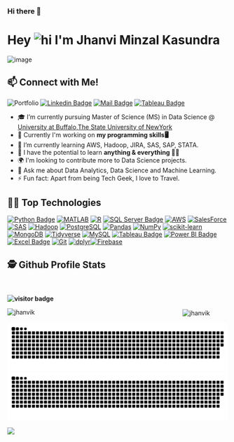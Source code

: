 ### Hi there 👋

<!--
**jhanvik/jhanvik** is a ✨ _special_ ✨ repository because its `README.md` (this file) appears on your GitHub profile.

Here are some ideas to get you started:

- 🔭 I’m currently working on ...
- 🌱 I’m currently learning ...
- 👯 I’m looking to collaborate on ...
- 🤔 I’m looking for help with ...
- 💬 Ask me about ...
- 📫 How to reach me: ...
- 😄 Pronouns: ...
- ⚡ Fun fact: ...
-->




# **Hey <img src="https://user-images.githubusercontent.com/1303154/88677602-1635ba80-d120-11ea-84d8-d263ba5fc3c0.gif" width="28" height = "28px" alt="hi"> I'm Jhanvi Minzal Kasundra** 

![image](![git](https://user-images.githubusercontent.com/62960992/219521377-148a34a6-95fa-403f-b56e-78f2a7144bc7.jpeg))

## **📫 Connect with Me!**
![Portfolio](https://img.shields.io/badge/Portfolio-%23000000.svg?style=for-the-badge&logo=firefox&logoColor=#FF7139)
[![Linkedin Badge](https://img.shields.io/badge/-JhanviKasundra-0e76a8?style=flat&labelColor=0e76a8&logo=linkedin&logoColor=white)](https://www.linkedin.com/in/jhanvikasundra/) 
[![Mail Badge](https://img.shields.io/badge/-jhanvik99@gmail.com-c0392b?style=flat&labelColor=c0392b&logo=gmail&logoColor=white)](mailto:jhanvik99@gmail.com)
[![Tableau Badge](https://img.shields.io/badge/-TableauProfile-E97627?style=flat&labelColor=212121&logo=tableau)](https://public.tableau.com/app/profile/jhanvi.minzal.kasundra)


- 🎓 I’m currently pursuing Master of Science (MS) in Data Science @ [University at Buffalo,The State University of NewYork](https://www.buffalo.edu)
- 🔭 Currently I'm working on **my programming skills🖥️**
- 🌱 I’m currently learning AWS, Hadoop, JIRA, SAS, SAP, STATA.
- 🤝 I have the potential to learn **anything & everything 🧑‍🎓**
- 🌍 I'm looking to contribute more to Data Science projects.
- 💬 Ask me about Data Analytics, Data Science and Machine Learning.
- ⚡ Fun fact: Apart from being Tech Geek, I love to Travel. 


## **👨‍💻 Top Technologies**

<!-- TODO: Make technologies links takes you to repositories -->
[![Python Badge](https://img.shields.io/badge/-Python-3776AB?style=for-the-badge&labelColor=212121&logo=python)](#) [![MATLAB](https://img.shields.io/badge/MATLAB-%23323330.svg?style=for-the-badge&logo=MATLAB&logoColor=%23F7DF1E)](#) [![R](https://img.shields.io/badge/r-%23276DC3.svg?style=for-the-badge&logo=r&logoColor=white)](#) [![SQL Server Badge](https://img.shields.io/badge/-SQL-CC2927?style=for-the-badge&labelColor=212121&logo=Microsoft%20SQL%20Server&logoColor=CC2927)](#) [![AWS](https://img.shields.io/badge/AWS-%23E34F26.svg?style=for-the-badge&logo=AWS&logoColor=white)](#) [![SalesForce](https://img.shields.io/badge/SalesForce-%231572B6.svg?style=for-the-badge&logo=Salesforce&logoColor=white)](#) [![SAS](https://img.shields.io/badge/SAS-%23404d59.svg?style=for-the-badge&logo=express&logoColor=%2361DAFB)](#) [![Hadoop](https://img.shields.io/badge/Hadoop-6DA55F?style=for-the-badge&logo=Hadoop&logoColor=white)](#) [![PostgreSQL](https://img.shields.io/badge/PostgreSQL-%2320232a.svg?style=for-the-badge&logo=PostgreSQL&logoColor=%2361DAFB)](#) [![Pandas](https://img.shields.io/badge/pandas-%23150458.svg?style=for-the-badge&labelColor=212121&logo=pandas&logoColor=white)](#) [![NumPy](https://img.shields.io/badge/numpy-%23013243.svg?style=for-the-badge&labelColor=212121&logo=numpy&logoColor=white)](#) [![scikit-learn](https://img.shields.io/badge/scikit--learn-%23F7931E.svg?style=for-the-badge&labelColor=212121&logo=scikit-learn&logoColor=white)](#) [![MongoDB](https://img.shields.io/badge/MongoDB-%234ea94b.svg?style=for-the-badge&logo=mongodb&logoColor=white)](#) [![Tidyverse](https://img.shields.io/badge/Tidyverse-%23316192.svg?style=for-the-badge&logo=Tidyverse&logoColor=white)](#) [![MySQL](https://img.shields.io/badge/mysql-%2300f.svg?style=for-the-badge&logo=mysql&logoColor=white)](#) [![Tableau Badge](https://img.shields.io/badge/-Tableau-E97627?style=for-the-badge&labelColor=212121&logo=tableau)](#) [![Power BI Badge](https://img.shields.io/badge/-Power%20BI-F2C811?style=for-the-badge&labelColor=212121&logo=powerbi)](#) [![Excel Badge](https://img.shields.io/badge/-Microsoft%20Excel-217346?style=for-the-badge&labelColor=212121&logo=Microsoft%20Excel&logoColor=217346)](#) [![Git](https://img.shields.io/badge/git-%23F05033.svg?style=for-the-badge&labelColor=212121&logo=git&logoColor=white)](#)  [![dplyr](https://img.shields.io/badge/dplyr-%230db7ed.svg?style=for-the-badge&logo=dplyr&logoColor=white)](#)[![Firebase](https://img.shields.io/badge/Firebase-%230db7ed.svg?style=for-the-badge&logo=Firebase&logoColor=white)](#)


## **🕵️ Github Profile Stats** 
</br>

**![visitor badge](https://visitor-badge.glitch.me/badge?page_id=jhanvik.visitor-badge)**

<p><img align="left" src="https://github-readme-stats.vercel.app/api?username=jhanvik&layout=compact&theme=radical&show_icons=true&locale=en" 
	alt="jhanvik" width="400"  /></p>

<p><img align="center" src="https://github-readme-stats.vercel.app/api/top-langs?username=jhanvik&hide=Jupyter%20Notebook&layout=compact&theme=radical&show_icons=true&locale=en" 
	alt="jhanvik" width="400" /></p>
  
 <div align="center">
 
 ![github contribution grid snake animation](https://raw.githubusercontent.com/AkshatRastogi-1nC0re/AkshatRastogi-1nC0re/output/github-contribution-grid-snake-sissa.svg#gh-dark-mode-only)
![github contribution grid snake animation](https://raw.githubusercontent.com/AkshatRastogi-1nC0re/AkshatRastogi-1nC0re/output/github-contribution-grid-snake-sissa-white.svg#gh-light-mode-only)
  
</div>
<img src="https://raw.githubusercontent.com/halfrost/halfrost/master/icons/header_.png">

